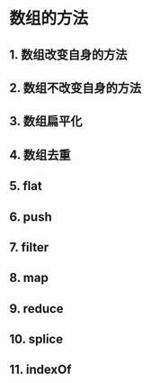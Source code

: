 # 数组的方法

## 1. 数组改变自身的方法

## 2. 数组不改变自身的方法

## 3. 数组扁平化

## 4. 数组去重

## 5. flat

## 6. push

## 7. filter

## 8. map

## 9. reduce

## 10. splice

## 11. indexOf
